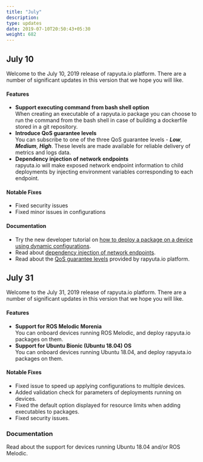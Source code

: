 ```yaml
---
title: "July"
description:
type: updates
date: 2019-07-10T20:50:43+05:30
weight: 682
---
```

## July 10
Welcome to the July 10, 2019 release of rapyuta.io platform.
There are a number of significant updates in this version that
we hope you will like.

#### Features

* **Support executing command from bash shell option**    
When creating an executable of a rapyuta.io package you can choose to run the command from the bash shell in case of building a dockerfile stored in a git repository.
* **Introduce QoS guarantee levels**    
You can subscribe to one of the three QoS guarantee levels - ***Low***, ***Medium***, ***High***. These levels are made available for reliable delivery of metrics and logs data.
* **Dependency injection of network endpoints**    
rapyuta.io will make exposed network endpoint information to child deployments by injecting environment variables corresponding to each endpoint.

#### Notable Fixes

* Fixed security issues
* Fixed minor issues in configurations

#### Documentation

* Try the new developer tutorial on [how to deploy a package on a device using dynamic configurations](/dev-tutorials/talker-supervisor/).
* Read about [dependency injection of network endpoints](/core-concepts/packages/#network-endpoints).
* Read about the [QoS guarantee levels](/core-concepts/metrics/#qos-guarantee) provided by rapyuta.io platform.

## July 31
Welcome to the July 31, 2019 release of rapyuta.io platform.
There are a number of significant updates in this version that
we hope you will like.

#### Features

* **Support for ROS Melodic Morenia**     
  You can onboard devices running ROS Melodic, and deploy rapyuta.io packages on them.
* **Support for Ubuntu Bionic (Ubuntu 18.04) OS**    
  You can onboard devices running Ubuntu 18.04, and deploy rapyuta.io packages on them.

#### Notable Fixes

* Fixed issue to speed up applying configurations to multiple devices.
* Added validation check for parameters of deployments running on devices.
* Fixed the default option displayed for resource limits when adding
  executables to packages.
* Fixed security issues.

### Documentation

Read about the support for devices running Ubuntu 18.04 and/or ROS Melodic.